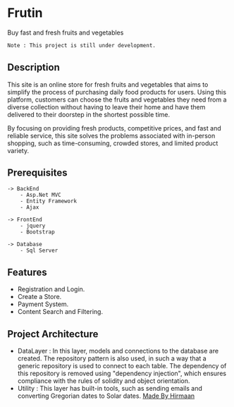 # Frutin
Buy fast and fresh fruits and vegetables

```bash
Note : This project is still under development.
```

## Description
This site is an online store for fresh fruits and vegetables that aims to simplify the process of purchasing daily food products for users. Using this platform, customers can choose the fruits and vegetables they need from a diverse collection without having to leave their home and have them delivered to their doorstep in the shortest possible time.

By focusing on providing fresh products, competitive prices, and fast and reliable service, this site solves the problems associated with in-person shopping, such as time-consuming, crowded stores, and limited product variety.

## Prerequisites
    -> BackEnd
        - Asp.Net MVC
        - Entity Framework
        - Ajax

    -> FrontEnd 
        - jquery
        - Bootstrap

    -> Database 
        - Sql Server

## Features
- Registration and Login.
- Create a Store.
- Payment System.
- Content Search and Filtering.

## Project Architecture

 - DataLayer : In this layer, models and connections to the database are created. The repository pattern is also used, in such a way that a generic repository is used to connect to each table. The dependency of this repository is removed using "dependency injection", which ensures compliance with the rules of solidity and object orientation.
 - Utility : This layer has built-in tools, such as sending emails and converting Gregorian dates to Solar dates.
 [Made By Hirmaan](https://https://github.com/HIrmanX)